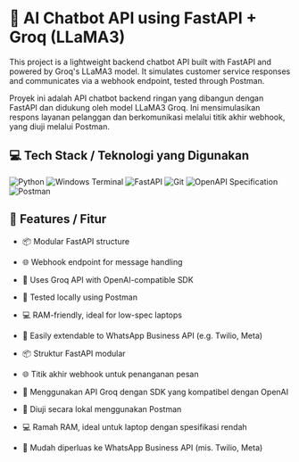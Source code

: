 # 💬 AI Chatbot API using FastAPI + Groq (LLaMA3)

This project is a lightweight backend chatbot API built with FastAPI and powered by Groq's LLaMA3 model. It simulates customer service responses and communicates via a webhook endpoint, tested through Postman.

Proyek ini adalah API chatbot backend ringan yang dibangun dengan FastAPI dan didukung oleh model LLaMA3 Groq. Ini mensimulasikan respons layanan pelanggan dan berkomunikasi melalui titik akhir webhook, yang diuji melalui Postman.

## 💻 Tech Stack / Teknologi yang Digunakan
![Python](https://img.shields.io/badge/python-3670A0?style=for-the-badge&logo=python&logoColor=ffdd54) ![Windows Terminal](https://img.shields.io/badge/Windows%20Terminal-%234D4D4D.svg?style=for-the-badge&logo=windows-terminal&logoColor=white) ![FastAPI](https://img.shields.io/badge/FastAPI-005571?style=for-the-badge&logo=fastapi) ![Git](https://img.shields.io/badge/git-%23F05033.svg?style=for-the-badge&logo=git&logoColor=white) ![OpenAPI Specification](https://img.shields.io/badge/openapiinitiative-%23000000.svg?style=for-the-badge&logo=openapiinitiative&logoColor=white) ![Postman](https://img.shields.io/badge/Postman-FF6C37?style=for-the-badge&logo=postman&logoColor=white)

## 🚀 Features / Fitur

- 📦 Modular FastAPI structure
- 🌐 Webhook endpoint for message handling
- 🧠 Uses Groq API with OpenAI-compatible SDK
- 🧪 Tested locally using Postman
- 💻 RAM-friendly, ideal for low-spec laptops
- 🔄 Easily extendable to WhatsApp Business API (e.g. Twilio, Meta)

- 📦 Struktur FastAPI modular
- 🌐 Titik akhir webhook untuk penanganan pesan
- 🧠 Menggunakan API Groq dengan SDK yang kompatibel dengan OpenAI
- 🧪 Diuji secara lokal menggunakan Postman
- 💻 Ramah RAM, ideal untuk laptop dengan spesifikasi rendah
- 🔄 Mudah diperluas ke WhatsApp Business API (mis. Twilio, Meta)
